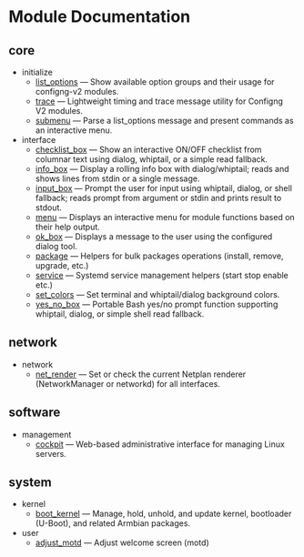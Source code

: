 # Module Documentation

## core
- initialize
    - [list_options](./list_options.md) — Show available option groups and their usage for configng-v2 modules.
    - [trace](./trace.md) — Lightweight timing and trace message utility for Configng V2 modules.
    - [submenu](./submenu.md) — Parse a list_options message and present commands as an interactive menu.
- interface
    - [checklist_box](./checklist_box.md) — Show an interactive ON/OFF checklist from columnar text using dialog, whiptail, or a simple read fallback.
    - [info_box](./info_box.md) — Display a rolling info box with dialog/whiptail; reads and shows lines from stdin or a single message.
    - [input_box](./input_box.md) — Prompt the user for input using whiptail, dialog, or shell fallback; reads prompt from argument or stdin and prints result to stdout.
    - [menu](./menu.md) — Displays an interactive menu for module functions based on their help output.
    - [ok_box](./ok_box.md) — Displays a message to the user using the configured dialog tool.
    - [package](./package.md) — Helpers for bulk packages operations (install, remove, upgrade, etc.)
    - [service](./service.md) — Systemd service management helpers (start stop enable etc.)
    - [set_colors](./set_colors.md) — Set terminal and whiptail/dialog background colors.
    - [yes_no_box](./yes_no_box.md) — Portable Bash yes/no prompt function supporting whiptail, dialog, or simple shell read fallback.

## network
- network
    - [net_render](./net_render.md) — Set or check the current Netplan renderer (NetworkManager or networkd) for all interfaces.

## software
- management
    - [cockpit](./cockpit.md) — Web-based administrative interface for managing Linux servers.

## system
- kernel
    - [boot_kernel](./boot_kernel.md) — Manage, hold, unhold, and update kernel, bootloader (U-Boot), and related Armbian packages.
- user
    - [adjust_motd](./adjust_motd.md) — Adjust welcome screen (motd)

